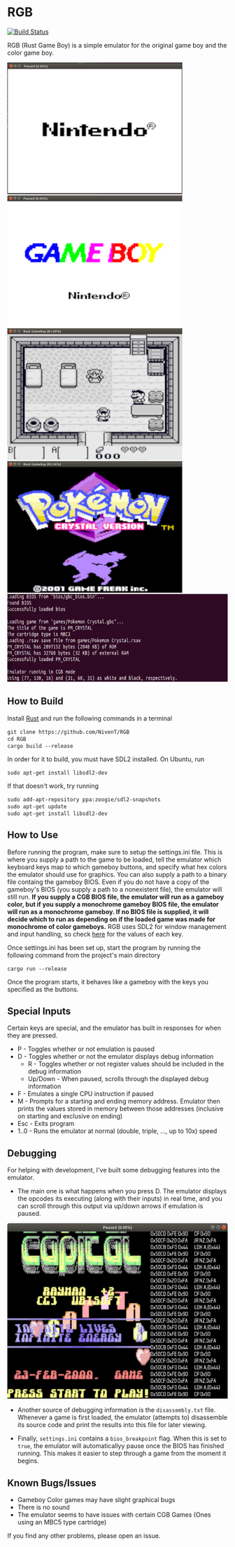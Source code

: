 # RGB
[![Build Status](https://travis-ci.org/NivenT/RGB.svg?branch=master)](https://travis-ci.org/NivenT/RGB)

RGB (Rust Game Boy) is a simple emulator for the original game boy and the color game boy.

<img src="https://github.com/NivenT/RGB/blob/master/screenshots/img0.png" alt="Screenshot" width="400" height="300"/><img src="https://github.com/NivenT/RGB/blob/master/screenshots/img1.png" alt="Screenshot" width="400" height="300"/>
<img src="https://github.com/NivenT/RGB/blob/master/screenshots/img2.png" alt="Screenshot" width="400" height="300"/><img src="https://github.com/NivenT/RGB/blob/master/screenshots/img3.png" alt="Screenshot" width="400" height="300"/>
<img src="https://github.com/NivenT/RGB/blob/master/screenshots/img4.png" alt="Screenshot" width="800" height="200"/>

## How to Build
Install [Rust](https://www.rust-lang.org/en-US/) and run the following commands in a terminal
````
git clone https://github.com/NivenT/RGB
cd RGB
cargo build --release
````

In order for it to build, you must have SDL2 installed. On Ubuntu, run
````
sudo apt-get install libsdl2-dev
````
If that doesn't work, try running
````
sudo add-apt-repository ppa:zoogie/sdl2-snapshots
sudo apt-get update
sudo apt-get install libsdl2-dev
````

## How to Use
Before running the program, make sure to setup the settings.ini file. This is where you supply a path to the game to be loaded, tell the emulator which keyboard keys map to which gameboy buttons, and specify what hex colors the emulator should use for graphics. You can also supply a path to a binary file containg the gameboy BIOS. Even if you do not have a copy of the gameboy's BIOS (you supply a path to a nonexistent file), the emulator will still run. **If you supply a CGB BIOS file, the emulator will run as a gameboy color, but if you supply a monochrome gameboy BIOS file, the emulator will run as a monochrome gameboy. If no BIOS file is supplied, it will decide which to run as depending on if the loaded game was made for monochrome of color gameboys.** RGB uses SDL2 for window management and input handling, so check [here](https://github.com/AngryLawyer/rust-sdl2/blob/master/sdl2-sys/src/keycode.rs) for the values of each key.

Once settings.ini has been set up, start the program by running the following command from the project's main directory
```
cargo run --release
```

Once the program starts, it behaves like a gameboy with the keys you specified as the buttons.

## Special Inputs
Certain keys are special, and the emulator has built in responses for when they are pressed.

* P - Toggles whether or not emulation is paused
* D - Toggles whether or not the emulator displays debug information
  * R - Toggles whether or not register values should be included in the debug information
  * Up/Down - When paused, scrolls through the displayed debug information
* F - Emulates a single CPU instruction if paused
* M - Prompts for a starting and ending memory address. Emulator then prints the values stored in memory between those addresses (inclusive on starting and exclusive on ending)
* Esc - Exits program
* 1..0 - Runs the emulator at normal (double, triple, ..., up to 10x) speed

## Debugging
For helping with development, I've built some debugging features into the emulator.

* The main one is what happens when you press D. The emulator displays the opcodes its executing (along with their inputs) in real time, and you can scroll through this output via up/down arrows if emulation is paused.

<p align="center">
  <img src="https://github.com/NivenT/RGB/blob/master/screenshots/img5.png" alt="Screenshot" width="600" height="400"/>
</p>

* Another source of debugging information is the `disassembly.txt` file. Whenever a game is first loaded, the emulator (attempts to) disassemble its source code and print the results into this file for later viewing.

* Finally, `settings.ini` contains a `bios_breakpoint` flag. When this is set to `true`, the emulator will automaticallyy pause once the BIOS has finished running. This makes it easier to step through a game from the moment it begins.

## Known Bugs/Issues
* Gameboy Color games may have slight graphical bugs
* There is no sound
* The emulator seems to have issues with certain CGB Games (Ones using an MBC5 type cartridge)

If you find any other problems, please open an issue.
